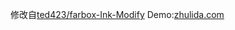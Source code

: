 修改自[ted423/farbox-Ink-Modify](https://github.com/ted423/farbox-Ink-Modify)
Demo:[zhulida.com](http://zhulida.com)